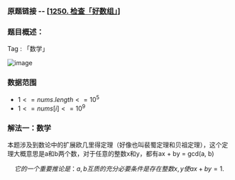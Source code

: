 ### 原题链接 -- [[1250. 检查「好数组」](https://leetcode.cn/problems/check-if-it-is-a-good-array/)]

### 题目概述：
Tag : 「数学」

![image](https://user-images.githubusercontent.com/99656524/219846602-d46d3c8d-c328-4946-8ea6-7cda8d446afb.png)

### 数据范围
* $1 <= nums.length <= 10^5$
* $1 <= nums[i] <= 10^9$

### 解法一：数学
本题涉及到数论中的扩展欧几里得定理（好像也叫裴蜀定理和贝祖定理），这个定理大概意思是a和b两个数，对于任意的整数x和y，都有ax + by = gcd(a, b)

$$
它的一个重要推论是：a,b互质的充分必要条件是存在整数x,y使ax+by=1.
$$
